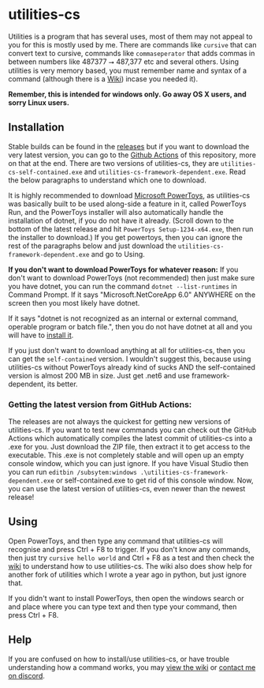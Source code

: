 # utilities-cs
Utilities is a program that has several uses, most of them may not appeal to you for this is mostly used by me. There are commands like `cursive` that can convert text to cursive, commands like `commaseperator` that adds commas in between numbers like 487377 ⭢ 487,377 etc and several others. Using utilities is very memory based, you must remember name and syntax of a command (although there is a [Wiki](https://github.com/prokenz101/utilities-cs/wiki/Utilities-Wiki)) incase you needed it).

**Remember, this is intended for windows only. Go away OS X users, and sorry Linux users.**

## Installation
Stable builds can be found in the [releases](https://github.com/prokenz101/utilities-cs/releases) but if you want to download the very latest version, you can go to the [Github Actions](https://github.com/prokenz101/utilities-cs/actions) of this repository, more on that at the end. There are two versions of utilities-cs, they are `utilities-cs-self-contained.exe` and `utilities-cs-framework-dependent.exe`. Read the below paragraphs to understand which one to download.

It is highly recommended to download [Microsoft PowerToys](https://github.com/microsoft/powertoys/releases), as utilities-cs was basically built to be used along-side a feature in it, called PowerToys Run, and the PowerToys installer will also automatically handle the installation of dotnet, if you do not have it already. (Scroll down to the bottom of the latest release and hit `PowerToys Setup-1234-x64.exe`, then run the installer to download.) If you get powertoys, then you can ignore the rest of the paragraphs below and just download the `utilities-cs-framework-dependent.exe` and go to Using.

**If you don't want to download PowerToys for whatever reason:**
If you don't want to download PowerToys (not recommended) then just make sure you have dotnet, you can run the command `dotnet --list-runtimes` in Command Prompt. If it says "Microsoft.NetCoreApp 6.0" ANYWHERE on the screen then you most likely have dotnet.

If it says "dotnet is not recognized as an internal or external command, operable program or batch file.", then you do not have dotnet at all and you will have to [install it](https://dotnet.microsoft.com/en-us/download). 

If you just don't want to download anything at all for utilities-cs, then you can get the `self-contained` version. I wouldn't suggest this, because using utilities-cs without PowerToys already kind of sucks AND the self-contained version is almost 200 MB in size. Just get .net6 and use framework-dependent, its better.

### Getting the latest version from GitHub Actions:
The releases are not always the quickest for getting new versions of utilities-cs. If you want to test new commands you can check out the GitHub Actions which automatically compiles the latest commit of utilities-cs into a .exe for you. Just download the ZIP file, then extract it to get access to the executable. This .exe is not completely stable and will open up an empty console window, which you can just ignore. If you have Visual Studio then you can run `editbin /subsytem:windows .\utilities-cs-framework-dependent.exe` or self-contained.exe to get rid of this console window. Now, you can use the latest version of utilities-cs, even newer than the newest release!

## Using
Open PowerToys, and then type any command that utilities-cs will recognise and press Ctrl + F8 to trigger. If you don't know any commands, then just try `cursive hello world` and Ctrl + F8 as a test and then check the [wiki](https://github.com/prokenz101/utilities-cs/wiki/Utilities-Wiki) to understand how to use utilities-cs. The wiki also does show help for another fork of utilities which I wrote a year ago in python, but just ignore that.

If you didn't want to install PowerToys, then open the windows search or and place where you can type text and then type your command, then press Ctrl + F8.

## Help
If you are confused on how to install/use utilities-cs, or have trouble understanding how a command works, you may [view the wiki](https://github.com/prokenz101/utilities-cs/wiki/Utilities-Wiki) or [contact me on discord](https://github.com/prokenz101/utilities-cs/wiki/Utilities-Wiki#got-any-doubts).
